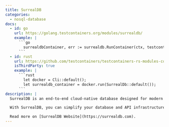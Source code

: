 ```yaml
---
title: SurrealDB
categories:
  - nosql-database
docs:
  - id: go
    url: https://golang.testcontainers.org/modules/surrealdb/
    example: |
      ```go
        surrealdbContainer, err := surrealdb.RunContainer(ctx, testcontainers.WithImage("surrealdb/surrealdb:v1.1.1"))
      ```
  - id: rust
    url: https://github.com/testcontainers/testcontainers-rs-modules-community
    isThirdParty: true
    example: |
      ```rust
        let docker = Cli::default();
        let surrealdb_container = docker.run(SurrealDb::default());
      ```
description: |
  SurrealDB is an end-to-end cloud-native database designed for modern applications, including web, mobile, serverless, Jamstack, backend, and traditional applications.

  With SurrealDB, you can simplify your database and API infrastructure, reduce development time, and build secure, performant apps quickly and cost-effectively.

  Read more on [SurrealDB Website](https://surrealdb.com).
---
```

